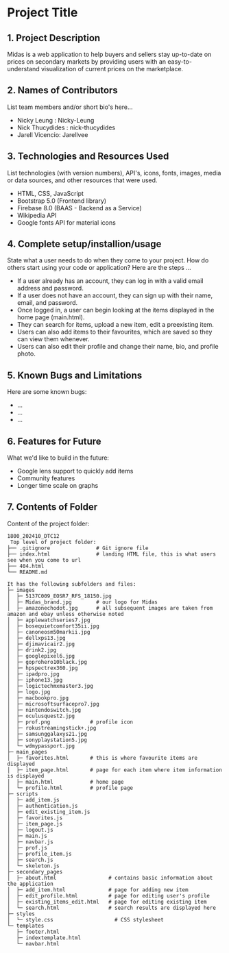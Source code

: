 # Project Title

## 1. Project Description
 Midas is a web application to help buyers and sellers stay up-to-date on prices on secondary markets by providing users with an easy-to-understand visualization of current prices on the marketplace.

## 2. Names of Contributors
List team members and/or short bio's here... 
* Nicky Leung : Nicky-Leung
* Nick Thucydides : nick-thucydides 
* Jarell Vicencio: Jarellvee
	
## 3. Technologies and Resources Used
List technologies (with version numbers), API's, icons, fonts, images, media or data sources, and other resources that were used.
* HTML, CSS, JavaScript
* Bootstrap 5.0 (Frontend library)
* Firebase 8.0 (BAAS - Backend as a Service)
* Wikipedia API
* Google fonts API for material icons

## 4. Complete setup/installion/usage
State what a user needs to do when they come to your project.  How do others start using your code or application?
Here are the steps ...
* If a user already has an account, they can log in with a valid email address and password.  
* If a user does not have an account, they can sign up with their name, email, and password.
* Once logged in, a user can begin looking at the items displayed in the home page (main.html).
* They can search for items, upload a new item, edit a preexisting item.
* Users can also add items to their favourites, which are saved so they can view them whenever.
* Users can also edit their profile and change their name, bio, and profile photo.

## 5. Known Bugs and Limitations
Here are some known bugs:
* ...
* ...
* ...

## 6. Features for Future
What we'd like to build in the future:
* Google lens support to quickly add items
* Community features
* Longer time scale on graphs 
	
## 7. Contents of Folder
Content of the project folder:


```
1800_202410_DTC12
 Top level of project folder: 
├── .gitignore               # Git ignore file
├── index.html               # landing HTML file, this is what users see when you come to url
├── 404.html
└── README.md

It has the following subfolders and files:
├─ images
│  ├─ 5137C009_EOSR7_RFS_18150.jpg
│  ├─ Midas_brand.jpg        # our logo for Midas
│  ├─ amazonechodot.jpg      # all subsequent images are taken from amazon and ebay unless otherwise noted
│  ├─ applewatchseries7.jpg
│  ├─ bosequietcomfort35ii.jpg
│  ├─ canoneosm50markii.jpg
│  ├─ dellxps13.jpg
│  ├─ djimavicair2.jpg
│  ├─ drink2.jpg
│  ├─ googlepixel6.jpg
│  ├─ goprohero10black.jpg
│  ├─ hpspectrex360.jpg
│  ├─ ipadpro.jpg
│  ├─ iphone13.jpg
│  ├─ logictechmxmaster3.jpg
│  ├─ logo.jpg
│  ├─ macbookpro.jpg
│  ├─ microsoftsurfacepro7.jpg
│  ├─ nintendoswitch.jpg
│  ├─ oculusquest2.jpg
│  ├─ prof.png             # profile icon
│  ├─ rokustreamingstick+.jpg
│  ├─ samsunggalaxys21.jpg
│  ├─ sonyplaystation5.jpg
│  └─ wdmypassport.jpg
├─ main_pages
│  ├─ favorites.html       # this is where favourite items are displayed
│  ├─ item_page.html       # page for each item where item information is displayed
│  ├─ main.html            # home page
│  └─ profile.html         # profile page
├─ scripts
│  ├─ add_item.js
│  ├─ authentication.js
│  ├─ edit_existing_item.js
│  ├─ favorites.js
│  ├─ item_page.js
│  ├─ logout.js
│  ├─ main.js
│  ├─ navbar.js
│  ├─ prof.js
│  ├─ profile_item.js
│  ├─ search.js
│  └─ skeleton.js
├─ secondary_pages
│  ├─ about.html                 # contains basic information about the application
│  ├─ add_item.html              # page for adding new item
│  ├─ edit_profile.html          # page for editing user's profile
│  ├─ existing_items_edit.html   # page for editing existing item
│  └─ search.html                # search results are displayed here
├─ styles
│  └─ style.css                    # CSS stylesheet
└─ templates
   ├─ footer.html       
   ├─ indextemplate.html
   └─ navbar.html

```